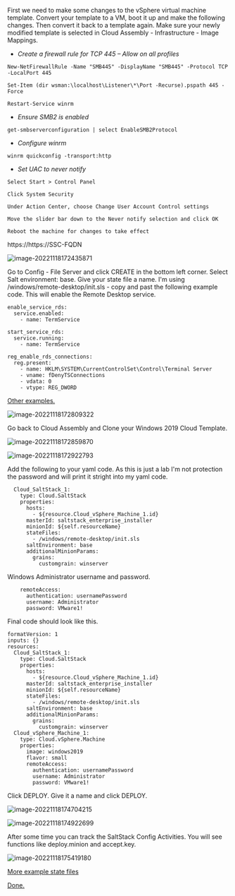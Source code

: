 First we need to make some changes to the vSphere virtual machine template. Convert your template to a VM, boot it up and make the following changes. Then convert it back to a template again. Make sure your newly modified template is selected in Cloud Assembly - Infrastructure - Image Mappings.

- *Create a firewall rule for TCP 445 – Allow on all profiles*

```
New-NetFirewallRule -Name "SMB445" -DisplayName "SMB445" -Protocol TCP -LocalPort 445

Set-Item (dir wsman:\localhost\Listener\*\Port -Recurse).pspath 445 -Force

Restart-Service winrm
```

- *Ensure SMB2 is enabled*

```
get-smbserverconfiguration | select EnableSMB2Protocol
```

- *Configure winrm*

```
winrm quickconfig -transport:http
```

- *Set UAC to never notify*

```
Select Start > Control Panel 

Click System Security

Under Action Center, choose Change User Account Control settings

Move the slider bar down to the Never notify selection and click OK

Reboot the machine for changes to take effect
```

https://https://SSC-FQDN

![image-20221118172435871](./assets/images/multivm/image-20221118172435871.png)

Go to Config - File Server and click CREATE in the bottom left corner. Select Salt environment: base. Give your state file a name. I'm using /windows/remote-desktop/init.sls - copy and past the following example code. This will enable the Remote Desktop service.

```
enable_service_rds:
  service.enabled:
    - name: TermService

start_service_rds:
  service.running:
    - name: TermService
    
reg_enable_rds_connections:
  reg.present:    
    - name: HKLM\SYSTEM\CurrentControlSet\Control\Terminal Server
    - vname: fDenyTSConnections
    - vdata: 0
    - vtype: REG_DWORD
```

[Other examples.](https://github.com/larols/vmware-aria/tree/main/aria-automation/assets/statefiles)

![image-20221118172809322](./assets/images/multivm/image-20221118172809322.png)

Go back to Cloud Assembly and Clone your Windows 2019 Cloud Template.

![image-20221118172859870](./assets/images/multivm/image-20221118172859870.png)

![image-20221118172922793](./assets/images/multivm/image-20221118172922793.png)

Add the following to your yaml code. As this is just a lab I'm not protection the password and will print it stright into my yaml code.

```
  Cloud_SaltStack_1:
    type: Cloud.SaltStack
    properties:
      hosts:
        - ${resource.Cloud_vSphere_Machine_1.id}
      masterId: saltstack_enterprise_installer
      minionId: ${self.resourceName}
      stateFiles:
        - /windows/remote-desktop/init.sls
      saltEnvironment: base
      additionalMinionParams:
        grains:
          customgrain: winserver
```

Windows Administrator username and password.

```
    remoteAccess:
      authentication: usernamePassword
      username: Administrator
      password: VMware1!
```

Final code should look like this.

```
formatVersion: 1
inputs: {}
resources:
  Cloud_SaltStack_1:
    type: Cloud.SaltStack
    properties:
      hosts:
        - ${resource.Cloud_vSphere_Machine_1.id}
      masterId: saltstack_enterprise_installer
      minionId: ${self.resourceName}
      stateFiles:
        - /windows/remote-desktop/init.sls
      saltEnvironment: base
      additionalMinionParams:
        grains:
          customgrain: winserver
  Cloud_vSphere_Machine_1:
    type: Cloud.vSphere.Machine
    properties:
      image: windows2019
      flavor: small
      remoteAccess:
        authentication: usernamePassword
        username: Administrator
        password: VMware1!
```

Click DEPLOY. Give it a name and click DEPLOY.

![image-20221118174704215](./assets/images/multivm/image-20221118174704215.png)

![image-20221118174922699](./assets/images/multivm/image-20221118174922699.png)

After some time you can track the SaltStack Config Activities. You will see functions like deploy.minion and accept.key.

![image-20221118175419180](./assets/images/multivm/image-20221118175419180.png)

[More example state files](https://github.com/larols/vmware-aria/tree/main/aria-automation/assets/statefiles)

[Done.](https://larols.github.io/vmware-aria/)
